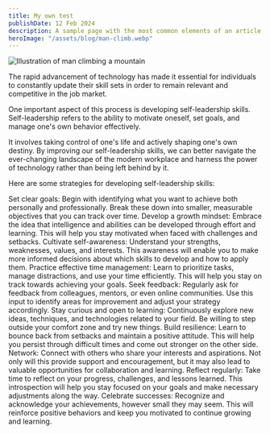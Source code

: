 ```yaml
---
title: My own test
publishDate: 12 Feb 2024
description: A sample page with the most common elements of an article, including headings, paragraphs, lists, and images. Use it as a starting point for applying your own styles.
heroImage: "/assets/blog/man-climb.webp"
---
```


![Illustration of man climbing a mountain](/assets/blog/man-climb.webp)

The rapid advancement of technology has made it essential for individuals to constantly update their skill sets in order to remain relevant and competitive in the job market. 

One important aspect of this process is developing self-leadership skills. Self-leadership refers to the ability to motivate oneself, set goals, and manage one's own behavior effectively. 

It involves taking control of one's life and actively shaping one's own destiny. By improving our self-leadership skills, we can better navigate the ever-changing landscape of the modern workplace and harness the power of technology rather than being left behind by it.

Here are some strategies for developing self-leadership skills:

 Set clear goals: Begin with identifying what you want to achieve both personally and professionally. Break these down into smaller, measurable objectives that you can track over time.
 Develop a growth mindset: Embrace the idea that intelligence and abilities can be developed through effort and learning. This will help you stay motivated when faced with challenges and setbacks.
 Cultivate self-awareness: Understand your strengths, weaknesses, values, and interests. This awareness will enable you to make more informed decisions about which skills to develop and how to apply them.
 Practice effective time management: Learn to prioritize tasks, manage distractions, and use your time efficiently. This will help you stay on track towards achieving your goals.
 Seek feedback: Regularly ask for feedback from colleagues, mentors, or even online communities. Use this input to identify areas for improvement and adjust your strategy accordingly.
 Stay curious and open to learning: Continuously explore new ideas, techniques, and technologies related to your field. Be willing to step outside your comfort zone and try new things.
 Build resilience: Learn to bounce back from setbacks and maintain a positive attitude. This will help you persist through difficult times and come out stronger on the other side.
 Network: Connect with others who share your interests and aspirations. Not only will this provide support and encouragement, but it may also lead to valuable opportunities for collaboration and learning.
 Reflect regularly: Take time to reflect on your progress, challenges, and lessons learned. This introspection will help you stay focused on your goals and make necessary adjustments along the way.
 Celebrate successes: Recognize and acknowledge your achievements, however small they may seem. This will reinforce positive behaviors and keep you motivated to continue growing and learning.